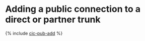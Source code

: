 # Adding a public connection to a direct or partner trunk

{% include [cic-pub-add](../../_includes/interconnect/pub-add.md) %}
